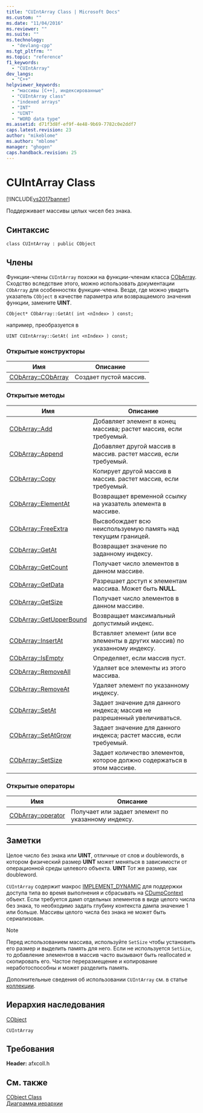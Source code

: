 ```yaml
---
title: "CUIntArray Class | Microsoft Docs"
ms.custom: ""
ms.date: "11/04/2016"
ms.reviewer: ""
ms.suite: ""
ms.technology: 
  - "devlang-cpp"
ms.tgt_pltfrm: ""
ms.topic: "reference"
f1_keywords: 
  - "CUIntArray"
dev_langs: 
  - "C++"
helpviewer_keywords: 
  - "массивы [C++], индексированные"
  - "CUIntArray class"
  - "indexed arrays"
  - "INT"
  - "UINT"
  - "WORD data type"
ms.assetid: d71f3d8f-ef9f-4e48-9b69-7782c0e2ddf7
caps.latest.revision: 23
author: "mikeblome"
ms.author: "mblome"
manager: "ghogen"
caps.handback.revision: 25
---
```

# CUIntArray Class
[!INCLUDE[vs2017banner](../../assembler/inline/includes/vs2017banner.md)]

Поддерживает массивы целых чисел без знака.  
  
## Синтаксис  
  
```  
class CUIntArray : public CObject  
```  
  
## Члены  
 Функции\-члены `CUIntArray` похожи на функции\-членам класса [CObArray](../../mfc/reference/cobarray-class.md).  Сходство вследствие этого, можно использовать документации `CObArray` для особенностях функции\-члена.  Везде, где можно увидеть указатель `CObject` в качестве параметра или возвращаемого значения функции, замените **UINT**.  
  
 `CObject* CObArray::GetAt( int <nIndex> ) const;`  
  
 например, преобразуется в  
  
 `UINT CUIntArray::GetAt( int <nIndex> ) const;`  
  
### Открытые конструкторы  
  
|Имя|Описание|  
|---------|--------------|  
|[CObArray::CObArray](../Topic/CObArray::CObArray.md)|Создает пустой массив.|  
  
### Открытые методы  
  
|Имя|Описание|  
|---------|--------------|  
|[CObArray::Add](../Topic/CObArray::Add.md)|Добавляет элемент в конец массива; растет массив, если требуемый.|  
|[CObArray::Append](../Topic/CObArray::Append.md)|Добавляет другой массив в массив. растет массив, если требуемый.|  
|[CObArray::Copy](../Topic/CObArray::Copy.md)|Копирует другой массив в массив. растет массив, если требуемый.|  
|[CObArray::ElementAt](../Topic/CObArray::ElementAt.md)|Возвращает временной ссылку на указатель элемента в массиве.|  
|[CObArray::FreeExtra](../Topic/CObArray::FreeExtra.md)|Высвобождает всю неиспользуемую память над текущим границей.|  
|[CObArray::GetAt](../Topic/CObArray::GetAt.md)|Возвращает значение по заданному индексу.|  
|[CObArray::GetCount](../Topic/CObArray::GetCount.md)|Получает число элементов в данном массиве.|  
|[CObArray::GetData](../Topic/CObArray::GetData.md)|Разрешает доступ к элементам массива.  Может быть **NULL**.|  
|[CObArray::GetSize](../Topic/CObArray::GetSize.md)|Получает число элементов в данном массиве.|  
|[CObArray::GetUpperBound](../Topic/CObArray::GetUpperBound.md)|Возвращает максимальный допустимый индекс.|  
|[CObArray::InsertAt](../Topic/CObArray::InsertAt.md)|Вставляет элемент \(или все элементы в других массив\) по указанному индексу.|  
|[CObArray::IsEmpty](../Topic/CObArray::IsEmpty.md)|Определяет, если массив пуст.|  
|[CObArray::RemoveAll](../Topic/CObArray::RemoveAll.md)|Удаляет все элементы из этого массива.|  
|[CObArray::RemoveAt](../Topic/CObArray::RemoveAt.md)|Удаляет элемент по указанному индексу.|  
|[CObArray::SetAt](../Topic/CObArray::SetAt.md)|Задает значение для данного индекса; массив не разрешенный увеличиваться.|  
|[CObArray::SetAtGrow](../Topic/CObArray::SetAtGrow.md)|Задает значение для данного индекса; растет массив, если требуемый.|  
|[CObArray::SetSize](../Topic/CObArray::SetSize.md)|Задает количество элементов, которое должно содержаться в этом массиве.|  
  
### Открытые операторы  
  
|Имя|Описание|  
|---------|--------------|  
|[CObArray::operator](../Topic/CObArray::operator.md)|Получает или задает элемент по указанному индексу.|  
  
## Заметки  
 Целое число без знака или **UINT**, отличные от слов и doublewords, в котором физический размер **UINT** может меняться в зависимости от операционной среды целевого объекта.  **UINT** Тот же размер, как doubleword.  
  
 `CUIntArray` содержит макрос [IMPLEMENT\_DYNAMIC](../Topic/IMPLEMENT_DYNAMIC.md) для поддержки доступа типа во время выполнения и сбрасывать на [CDumpContext](../../mfc/reference/cdumpcontext-class.md) объект.  Если требуется дамп отдельных элементов в виде целого числа без знака, то необходимо задать глубину контекста дампа значение 1 или больше.  Массивы целого числа без знака не может быть сериализован.  
  
> [!NOTE]
>  Перед использованием массива, используйте `SetSize` чтобы установить его размер и выделить память для него.  Если не используется `SetSize`, то добавление элементов в массив часто вызывают быть reallocated и скопировать его.  Частое переразмещение и копирование неработоспособны и может разделить память.  
  
 Дополнительные сведения об использовании `CUIntArray` см. в статье [коллекции](../../mfc/collections.md).  
  
## Иерархия наследования  
 [CObject](../Topic/CObject%20Class.md)  
  
 `CUIntArray`  
  
## Требования  
 **Header:**  afxcoll.h  
  
## См. также  
 [CObject Class](../Topic/CObject%20Class.md)   
 [Диаграмма иерархии](../../mfc/hierarchy-chart.md)